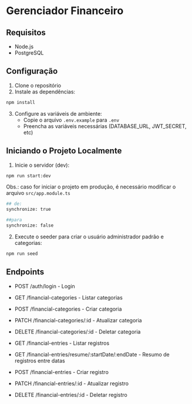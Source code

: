 # Gerenciador Financeiro

## Requisitos

- Node.js
- PostgreSQL

## Configuração

1. Clone o repositório
2. Instale as dependências:

```bash
npm install
```

3. Configure as variáveis de ambiente:
   - Copie o arquivo `.env.example` para `.env`
   - Preencha as variáveis necessárias (DATABASE_URL, JWT_SECRET, etc)

## Iniciando o Projeto Localmente

1. Inicie o servidor (dev):

```bash
npm run start:dev
```

Obs.: caso for iniciar o projeto em produção, é necessário modificar o arquivo `src/app.module.ts`

```bash
## de:
synchronize: true

##para
synchronize: false
```

2. Execute o seeder para criar o usuário administrador padrão e categorias:

```bash
npm run seed
```

## Endpoints

- POST /auth/login - Login

- GET /financial-categories - Listar categorias
- POST /financial-categories - Criar categoria
- PATCH /financial-categories/:id - Atualizar categoria
- DELETE /financial-categories/:id - Deletar categoria

- GET /financial-entries - Listar registros
- GET /financial-entries/resume/:startDate/:endDate - Resumo de registros entre datas
- POST /financial-entries - Criar registro
- PATCH /financial-entries/:id - Atualizar registro
- DELETE /financial-entries/:id - Deletar registro
